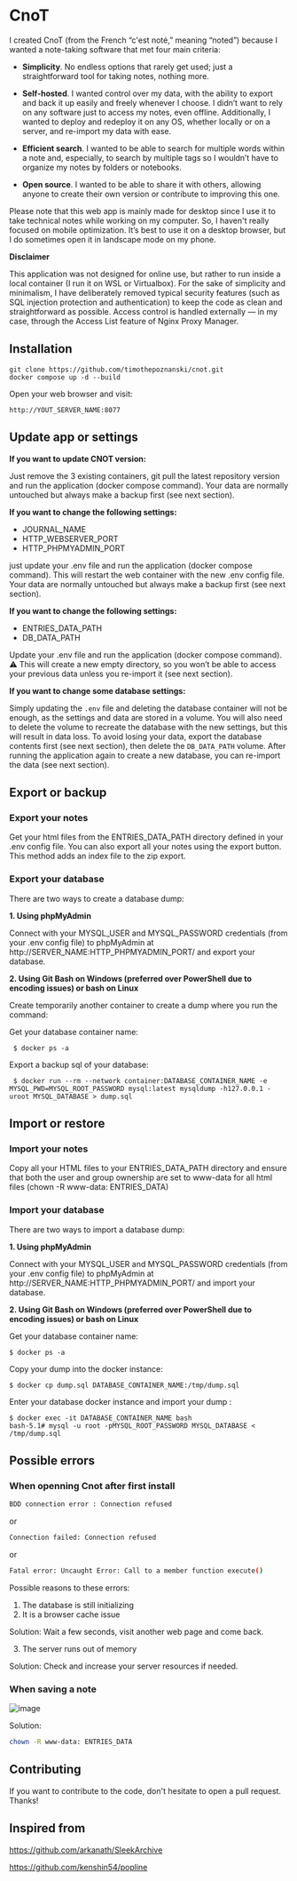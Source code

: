 # CnoT

I created CnoT (from the French “c'est noté,” meaning “noted”) because I wanted a note-taking software that met four main criteria:

- **Simplicity**. No endless options that rarely get used; just a straightforward tool for taking notes, nothing more.
 
- **Self-hosted**. I wanted control over my data, with the ability to export and back it up easily and freely whenever I choose. I didn’t want to rely on any software just to access my notes, even offline. Additionally, I wanted to deploy and redeploy it on any OS, whether locally or on a server, and re-import my data with ease.
 
- **Efficient search**. I wanted to be able to search for multiple words within a note and, especially, to search by multiple tags so I wouldn’t have to organize my notes by folders or notebooks.
 
- **Open source**. I wanted to be able to share it with others, allowing anyone to create their own version or contribute to improving this one.

Please note that this web app is mainly made for desktop since I use it to take technical notes while working on my computer. So, I haven't really focused on mobile optimization. It’s best to use it on a desktop browser, but I do sometimes open it in landscape mode on my phone.

**Disclaimer**

This application was not designed for online use, but rather to run inside a local container (I run it on WSL or Virtualbox). For the sake of simplicity and minimalism, I have deliberately removed typical security features (such as SQL injection protection and authentication) to keep the code as clean and straightforward as possible.
Access control is handled externally — in my case, through the Access List feature of Nginx Proxy Manager.

## Installation
 
```
git clone https://github.com/timothepoznanski/cnot.git
docker compose up -d --build
```

Open your web browser and visit:

`http://YOUT_SERVER_NAME:8077`


## Update app or settings

**If you want to update CNOT version:** 

Just remove the 3 existing containers, git pull the latest repository version and run the application (docker compose command). Your data are normally untouched but always make a backup first (see next section).

**If you want to change the following settings:** 

- JOURNAL_NAME
- HTTP_WEBSERVER_PORT
- HTTP_PHPMYADMIN_PORT

just update your .env file and run the application (docker compose command). This will restart the web container with the new .env config file. Your data are normally untouched but always make a backup first (see next section).

**If you want to change the following settings:** 

- ENTRIES_DATA_PATH
- DB_DATA_PATH

Update your .env file and run the application (docker compose command). ⚠️ This will create a new empty directory, so you won’t be able to access your previous data unless you re-import it (see next section).

**If you want to change some database settings:**

Simply updating the `.env` file and deleting the database container will not be enough, as the settings and data are stored in a volume. You will also need to delete the volume to recreate the database with the new settings, but this will result in data loss. To avoid losing your data, export the database contents first (see next section), then delete the `DB_DATA_PATH` volume. After running the application again to create a new database, you can re-import the data (see next section). 

## Export or backup

### Export your notes ###

Get your html files from the ENTRIES_DATA_PATH directory defined in your .env config file.
You can also export all your notes using the export button. This method adds an index file to the zip export.

### Export your database ###

There are two ways to create a database dump:

**1. Using phpMyAdmin**

Connect with your MYSQL_USER and MYSQL_PASSWORD credentials (from your .env config file) to phpMyAdmin at http://SERVER_NAME:HTTP_PHPMYADMIN_PORT/ and export your database.

**2. Using Git Bash on Windows (preferred over PowerShell due to encoding issues) or bash on Linux**

Create temporarily another container to create a dump where you run the command:

  Get your database container name:

  ```
   $ docker ps -a
  ```

  Export a backup sql of your database: 
  
  ```
   $ docker run --rm --network container:DATABASE_CONTAINER_NAME -e MYSQL_PWD=MYSQL_ROOT_PASSWORD mysql:latest mysqldump -h127.0.0.1 -uroot MYSQL_DATABASE > dump.sql
  ```

## Import or restore

### Import your notes ### 

Copy all your HTML files to your ENTRIES_DATA_PATH directory and ensure that both the user and group ownership are set to www-data for all html files (chown -R www-data: ENTRIES_DATA)

### Import your database ### 

There are two ways to import a database dump:

**1. Using phpMyAdmin**

Connect with your MYSQL_USER and MYSQL_PASSWORD credentials (from your .env config file) to phpMyAdmin at http://SERVER_NAME:HTTP_PHPMYADMIN_PORT/ and import your database.

**2. Using Git Bash on Windows (preferred over PowerShell due to encoding issues) or bash on Linux**

  Get your database container name:

  ```
  $ docker ps -a
  ```

  Copy your dump into the docker instance:

  ```
  $ docker cp dump.sql DATABASE_CONTAINER_NAME:/tmp/dump.sql
  ```

  Enter your database docker instance and import your dump :
  
  ```
  $ docker exec -it DATABASE_CONTAINER_NAME bash
  bash-5.1# mysql -u root -pMYSQL_ROOT_PASSWORD MYSQL_DATABASE < /tmp/dump.sql
  ```

## Possible errors

### When openning Cnot after first install
 
 ```bash
BDD connection error : Connection refused
 ```

or

 ```bash
Connection failed: Connection refused
 ```

or 

 ```bash
Fatal error: Uncaught Error: Call to a member function execute()
 ```

Possible reasons to these errors:

1. The database is still initializing
2. It is a browser cache issue

Solution: Wait a few seconds, visit another web page and come back.

3. The server runs out of memory
   
Solution: Check and increase your server resources if needed.

### When saving a note

![image](https://github.com/user-attachments/assets/ab68d476-68bc-4d16-b5b7-dfc41480bef9)

Solution:

 ```bash
chown -R www-data: ENTRIES_DATA
 ```

## Contributing 

If you want to contribute to the code, don't hesitate to open a pull request. Thanks!

## Inspired from

https://github.com/arkanath/SleekArchive
 
https://github.com/kenshin54/popline
